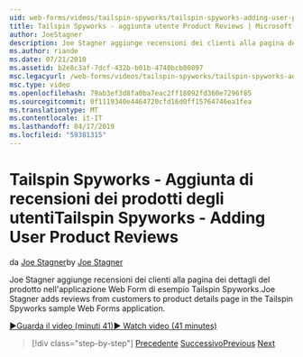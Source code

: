 ```yaml
---
uid: web-forms/videos/tailspin-spyworks/tailspin-spyworks-adding-user-product-reviews
title: Tailspin Spyworks - aggiunta utente Product Reviews | Microsoft Docs
author: JoeStagner
description: Joe Stagner aggiunge recensioni dei clienti alla pagina dei dettagli del prodotto nell'applicazione Web Form di esempio Tailspin Spyworks.
ms.author: riande
ms.date: 07/21/2010
ms.assetid: b2e8c3af-7dcf-432b-b01b-4740bcb00897
msc.legacyurl: /web-forms/videos/tailspin-spyworks/tailspin-spyworks-adding-user-product-reviews
msc.type: video
ms.openlocfilehash: 79ab3ef3d8fa0ba7eac2ff18092fd360e7296f85
ms.sourcegitcommit: 0f1119340e4464720cfd16d0ff15764746ea1fea
ms.translationtype: MT
ms.contentlocale: it-IT
ms.lasthandoff: 04/17/2019
ms.locfileid: "59381315"
---
```

# <a name="tailspin-spyworks---adding-user-product-reviews"></a><span data-ttu-id="0719c-103">Tailspin Spyworks - Aggiunta di recensioni dei prodotti degli utenti</span><span class="sxs-lookup"><span data-stu-id="0719c-103">Tailspin Spyworks - Adding User Product Reviews</span></span>

<span data-ttu-id="0719c-104">da [Joe Stagner](https://github.com/JoeStagner)</span><span class="sxs-lookup"><span data-stu-id="0719c-104">by [Joe Stagner](https://github.com/JoeStagner)</span></span>

<span data-ttu-id="0719c-105">Joe Stagner aggiunge recensioni dei clienti alla pagina dei dettagli del prodotto nell'applicazione Web Form di esempio Tailspin Spyworks.</span><span class="sxs-lookup"><span data-stu-id="0719c-105">Joe Stagner adds reviews from customers to product details page in the Tailspin Spyworks sample Web Forms application.</span></span>

[<span data-ttu-id="0719c-106">&#9654;Guarda il video (minuti 41)</span><span class="sxs-lookup"><span data-stu-id="0719c-106">&#9654; Watch video (41 minutes)</span></span>](https://channel9.msdn.com/Blogs/ASP-NET-Site-Videos/tailspin-spyworks-adding-user-product-reviews)

> [!div class="step-by-step"]
> <span data-ttu-id="0719c-107">[Precedente](tailspin-spyworks-final-check-out.md)
> [Successivo](tailspin-spyworks-displaying-user-reviews.md)</span><span class="sxs-lookup"><span data-stu-id="0719c-107">[Previous](tailspin-spyworks-final-check-out.md)
[Next](tailspin-spyworks-displaying-user-reviews.md)</span></span>
